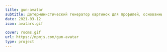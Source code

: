 ```yaml
---
title: gun-avatar
subtitle: Детерминистический генератор картинок для профилей, основанных на криптографических ключах GUN SEA
date: 2021-03-12
icon: avatars.gif

cover: rooms.gif
url: https://npmjs.com/gun-avatar
type: project
---
```

